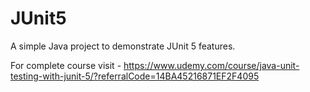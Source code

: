 # JUnit5
A simple Java project to demonstrate JUnit 5 features.

For complete course visit - 
https://www.udemy.com/course/java-unit-testing-with-junit-5/?referralCode=14BA45216871EF2F4095

